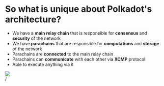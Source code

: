 # So what is unique about Polkadot's architecture?

<div grid="~ cols-2 gap-2" m="t-2">
<div>

- We have a **main relay chain** that is responsible for **consensus** and **security** of the network
- We have **parachains** that are responsible for **computations** and **storage** of the network
- Parachains are **connected** to the main relay chain
- Parachains can **communicate** with each other via **XCMP** protocol
- Able to execute anything via it

</div>
<div>
  <img border="rounded" src="/polkadot.png">
</div>
  
</div>
<div class="absolute right-5px bottom-5px">
<SlideCurrentNo /> / <SlidesTotal />
</div>